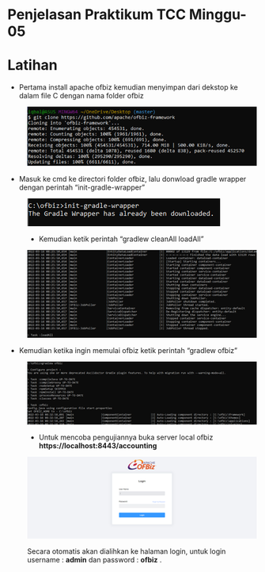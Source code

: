 # Penjelasan Praktikum TCC Minggu-05 <br/><br/> Latihan

- Pertama install apache ofbiz kemudian menyimpan dari dekstop ke dalam file C dengan nama folder ofbiz
<dd>

![](image/latihan/1.png)
</dd>

- Masuk ke cmd ke directori folder ofbiz, lalu donwload gradle wrapper dengan  perintah “init-gradle-wrapper” <br/>
<dd>

![](image/latihan/2.png)

- Kemudian ketik perintah “gradlew cleanAll loadAll”

![](image/latihan/3.png)

</dd>

- Kemudian ketika ingin memulai ofbiz ketik perintah “gradlew ofbiz” <br/>
<dd>

![](image/latihan/4.png)

- Untuk mencoba pengujiannya buka server local ofbiz  <b>https://localhost:8443/accounting</b><br/>

![](image/latihan/5.png)

Secara otomatis akan dialihkan ke halaman login, untuk login username :  <b>admin</b> dan password : <b>ofbiz</b> .
</dd>